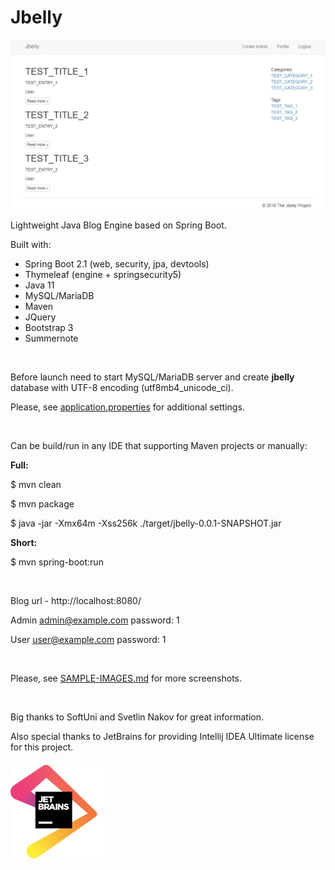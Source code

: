 # Jbelly

<img src="sample-images/jbelly-index.PNG"/>

Lightweight Java Blog Engine based on Spring Boot.

Built with:
* Spring Boot 2.1 (web, security, jpa, devtools)
* Thymeleaf (engine + springsecurity5)
* Java 11
* MySQL/MariaDB
* Maven
* JQuery
* Bootstrap 3
* Summernote

<br />

Before launch need to start MySQL/MariaDB server and create **jbelly** database with UTF-8 encoding (utf8mb4_unicode_ci). 

Please, see [application.properties](src/main/resources/application.properties) for additional settings.

<br />

Can be build/run in any IDE that supporting Maven projects or manually:

**Full:**

$ mvn clean

$ mvn package

$ java -jar -Xmx64m -Xss256k ./target/jbelly-0.0.1-SNAPSHOT.jar

**Short:**

$ mvn spring-boot:run

<br />

Blog url - http://localhost:8080/

Admin admin@example.com password: 1

User user@example.com password: 1

<br />

Please, see <a href="SAMPLE-IMAGES.md">SAMPLE-IMAGES.md</a> for more screenshots.

<br />

Big thanks to SoftUni and Svetlin Nakov for great information.

Also special thanks to JetBrains for providing Intellij IDEA Ultimate license for this project.

<a href="https://www.jetbrains.com/?from=Jbelly"><img src="sample-images/jetbrains.png" width="150"/></a>
